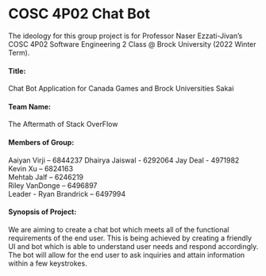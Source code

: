 # COSC 4P02 Chat Bot

The ideology for this group project is for Professor Naser Ezzati-Jivan’s COSC 4P02 Software Engineering 2 Class @ Brock University (2022 Winter Term).
 
#### Title:

Chat Bot Application for Canada Games and Brock Universities Sakai

#### Team Name:

The Aftermath of Stack OverFlow
 
#### Members of Group:

Aaiyan Virji – 6844237 
Dhairya Jaiswal - 6292064 
Jay Deal - 4971982  
Kevin Xu – 6824163  
Mehtab Jalf – 6246219  
Riley VanDonge – 6496897  
Leader - Ryan Brandrick – 6497994  
 
#### Synopsis of Project:

We are aiming to create a chat bot which meets all of the functional requirements of the end user. This is being achieved by creating a friendly UI and bot which is able to understand user needs and respond accordingly. The bot will allow for the end user to ask inquiries and attain information within a few keystrokes.
